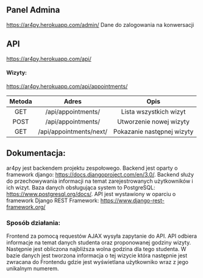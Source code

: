## Panel Admina
https://ar4py.herokuapp.com/admin/
Dane do zalogowania na konwersacji

## API
https://ar4py.herokuapp.com/api/ 
#### Wizyty:
https://ar4py.herokuapp.com/api/appointments/

| Metoda | Adres                   |  Opis                       |
| :----: |:-----------------------:| :--------------------------:|
| GET    | /api/appointments/      | Lista wszystkich wizyt      |
| POST   | /api/appointments/      | Utworzenie nowej wizyty     |
| GET    | /api/appointments/next/ | Pokazanie następnej wizyty  |

## Dokumentacja:
ar4py jest backendem projektu zespołowego. Backend jest oparty o framework django: https://docs.djangoproject.com/en/3.0/.
Backend służy do przechowywania informacji na temat zarejestrowanych użytkowników i ich wizyt. Baza danych obsługująca system to PostgreSQL: https://www.postgresql.org/docs/. API jest wystawiony w oparciu o framework Django REST Framework: https://www.django-rest-framework.org/

### Sposób działania:
Frontend za pomocą requestów AJAX wysyła zapytanie do API. API odbiera informacje na temat danych studenta oraz proponowanej godziny wizyty. Następnie jest obliczona najbliższa wolna godzina dla tego studenta. W bazie danych jest tworzona informacja o tej wizycie która następnie jest zwracana do Frontendu gdzie jest wyświetlana użytkowniko wraz z jego unikalnym numerem.
